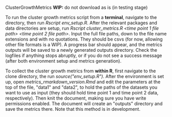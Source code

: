 ClusterGrowthMetrics
**WIP:** do not download as is (in testing stage)

To run the cluster growth metrics script from a **terminal**, navigate to the directory, then run *Rscript env_setup.R*. After the relevant packages and data directories are setup, run *Rscript cluster_metrics.R <time point 1 file path> <time point 2 file path>*. Input the full file paths, down to the file name extensions and with no quotations. They should be csvs (for now, allowing other file formats is a WIP). A progress bar should appear, and the metrics outputs will be saved to a newly generated outputs directory. Check the logfiles if anything stops abruptly, or if you do not see a success message (after both environment setup and metrics generation).

To collect the cluster growth metrics from **within R**, first navigate to the clone directory, the run *source("env_setup.R")*. After the environment is set up, open *metrics_rmarkdown_version.Rmd* and edit the parameters at the top of the file, "data1" and "data2", to hold the paths of the datasets you want to use as input (they should hold time point 1 and time point 2 data, respectively). Then knit the document, making sure you have write permissions enabled. The document will create an "outputs" directory and save the metrics there. Note that this method is in development.
